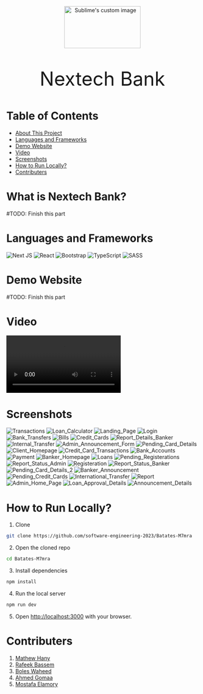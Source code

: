 <p align="center">
  <img src="public/logo.png" alt="Sublime's custom image" width="200" height="110"/>
</p>

<p align="center" style="font-size: 50px">
Nextech Bank
</p>


# Table of Contents
- [About This Project](#about-this-project)
- [Languages and Frameworks](#languages-and-frameworks)
- [Demo Website](#demo-website)
- [Video](#video)
- [Screenshots](#screenshots)
- [How to Run Locally?](#how-to-run-locally)
- [Contributers](#contributers)

# What is Nextech Bank?
#TODO: Finish this part

# Languages and Frameworks
![Next JS](https://img.shields.io/badge/Next-black?style=for-the-badge&logo=next.js&logoColor=white)
![React](https://img.shields.io/badge/react-%2320232a.svg?style=for-the-badge&logo=react&logoColor=%2361DAFB)
![Bootstrap](https://img.shields.io/badge/bootstrap-%238511FA.svg?style=for-the-badge&logo=bootstrap&logoColor=white)
![TypeScript](https://img.shields.io/badge/typescript-%23007ACC.svg?style=for-the-badge&logo=typescript&logoColor=white)
![SASS](https://img.shields.io/badge/SASS-hotpink.svg?style=for-the-badge&logo=SASS&logoColor=white)

# Demo Website
#TODO: Finish this part

# Video
![Demo_Video](screenshots/Demo_Video.mp4)

# Screenshots
![Transactions](screenshots/Transactions.png)
![Loan_Calculator](screenshots/Loan_Calculator.png)
![Landing_Page](screenshots/Landing_Page.png)
![Login](screenshots/Login.png)
![Bank_Transfers](screenshots/Bank_Transfers.png)
![Bills](screenshots/Bills.png)
![Credit_Cards](screenshots/Credit_Cards.png)
![Report_Details_Banker](screenshots/Report_Details_Banker.png)
![Internal_Transfer](screenshots/Internal_Transfer.png)
![Admin_Announcement_Form](screenshots/Admin_Announcement_Form.png)
![Pending_Card_Details](screenshots/Pending_Card_Details.png)
![Client_Homepage](screenshots/Client_Homepage.png)
![Credit_Card_Transactions](screenshots/Credit_Card_Transactions.png)
![Bank_Accounts](screenshots/Bank_Accounts.png)
![Payment](screenshots/Payment.png)
![Banker_Homepage](screenshots/Banker_Homepage.png)
![Loans](screenshots/Loans.png)
![Pending_Registerations](screenshots/Pending_Registerations.png)
![Report_Status_Admin](screenshots/Report_Status_Admin.png)
![Registeration](screenshots/Registeration.png)
![Report_Status_Banker](screenshots/Report_Status_Banker.png)
![Pending_Card_Details_2](screenshots/Pending_Card_Details_2.png)
![Banker_Announcement](screenshots/Banker_Announcement.png)
![Pending_Credit_Cards](screenshots/Pending_Credit_Cards.png)
![International_Transfer](screenshots/International_Transfer.png)
![Report](screenshots/Report.png)
![Admin_Home_Page](screenshots/Admin_Home_Page.png)
![Loan_Approval_Details](screenshots/Loan_Approval_Details.png)
![Announcement_Details](screenshots/Announcement_Details.png)

# How to Run Locally?
1. Clone 
```bash
git clone https://github.com/software-engineering-2023/Batates-M7mra
```
2. Open the cloned repo
```bash
cd Batates-M7mra
```
3. Install dependencies
```bash
npm install
```
4. Run the local server
```bash
npm run dev
```
5. Open [http://localhost:3000](http://localhost:3000) with your browser.

# Contributers
1. [Mathew Hany](https://github.com/mathewhany)
2. [Rafeek Bassem](https://github.com/RafeeQq)
3. [Boles Waheed](https://github.com/BolesWaheed)
4. [Ahmed Gomaa](https://github.com/a7madgom3a16)
5. [Mostafa Elamory](https://github.com/mostafa-elamory)
